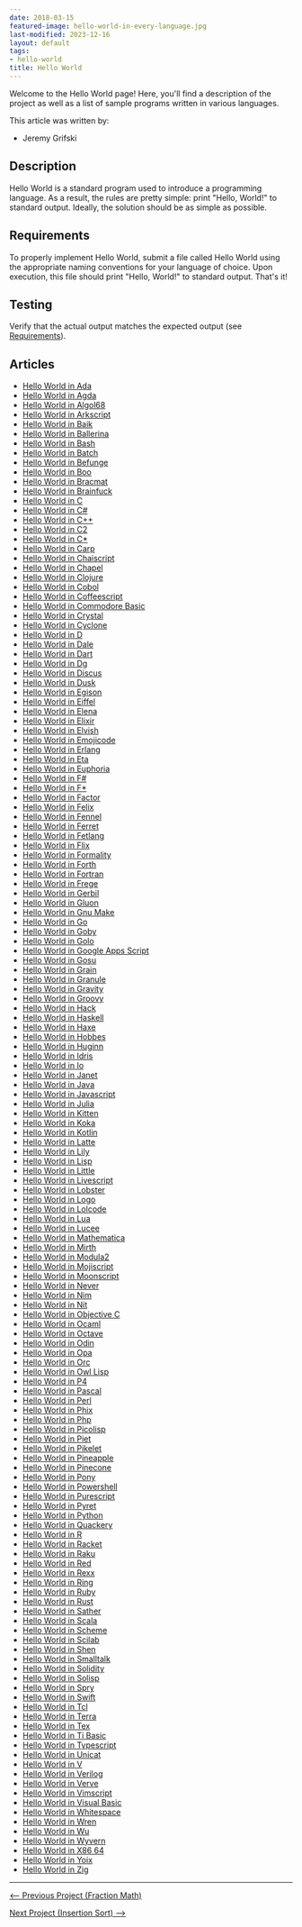 ```yaml
---
date: 2018-03-15
featured-image: hello-world-in-every-language.jpg
last-modified: 2023-12-16
layout: default
tags:
- hello-world
title: Hello World
---
```


Welcome to the Hello World page! Here, you'll find a description of the project as well as a list of sample programs written in various languages.

This article was written by:

- Jeremy Grifski

## Description

Hello World is a standard program used to introduce a programming language.
As a result, the rules are pretty simple: print "Hello, World!" to standard
output. Ideally, the solution should be as simple as possible.


## Requirements

To properly implement Hello World, submit a file called Hello World using the
appropriate naming conventions for your language of choice. Upon execution, this
file should print "Hello, World!" to standard output. That's it!


## Testing

Verify that the actual output matches the expected output
(see [Requirements](#requirements)).


## Articles

- [Hello World in Ada](https://sampleprograms.io/projects/hello-world/ada)
- [Hello World in Agda](https://sampleprograms.io/projects/hello-world/agda)
- [Hello World in Algol68](https://sampleprograms.io/projects/hello-world/algol68)
- [Hello World in Arkscript](https://sampleprograms.io/projects/hello-world/arkscript)
- [Hello World in Baik](https://sampleprograms.io/projects/hello-world/baik)
- [Hello World in Ballerina](https://sampleprograms.io/projects/hello-world/ballerina)
- [Hello World in Bash](https://sampleprograms.io/projects/hello-world/bash)
- [Hello World in Batch](https://sampleprograms.io/projects/hello-world/batch)
- [Hello World in Befunge](https://sampleprograms.io/projects/hello-world/befunge)
- [Hello World in Boo](https://sampleprograms.io/projects/hello-world/boo)
- [Hello World in Bracmat](https://sampleprograms.io/projects/hello-world/bracmat)
- [Hello World in Brainfuck](https://sampleprograms.io/projects/hello-world/brainfuck)
- [Hello World in C](https://sampleprograms.io/projects/hello-world/c)
- [Hello World in C#](https://sampleprograms.io/projects/hello-world/c-sharp)
- [Hello World in C++](https://sampleprograms.io/projects/hello-world/c-plus-plus)
- [Hello World in C2](https://sampleprograms.io/projects/hello-world/c2)
- [Hello World in C\*](https://sampleprograms.io/projects/hello-world/c-star)
- [Hello World in Carp](https://sampleprograms.io/projects/hello-world/carp)
- [Hello World in Chaiscript](https://sampleprograms.io/projects/hello-world/chaiscript)
- [Hello World in Chapel](https://sampleprograms.io/projects/hello-world/chapel)
- [Hello World in Clojure](https://sampleprograms.io/projects/hello-world/clojure)
- [Hello World in Cobol](https://sampleprograms.io/projects/hello-world/cobol)
- [Hello World in Coffeescript](https://sampleprograms.io/projects/hello-world/coffeescript)
- [Hello World in Commodore Basic](https://sampleprograms.io/projects/hello-world/commodore-basic)
- [Hello World in Crystal](https://sampleprograms.io/projects/hello-world/crystal)
- [Hello World in Cyclone](https://sampleprograms.io/projects/hello-world/cyclone)
- [Hello World in D](https://sampleprograms.io/projects/hello-world/d)
- [Hello World in Dale](https://sampleprograms.io/projects/hello-world/dale)
- [Hello World in Dart](https://sampleprograms.io/projects/hello-world/dart)
- [Hello World in Dg](https://sampleprograms.io/projects/hello-world/dg)
- [Hello World in Discus](https://sampleprograms.io/projects/hello-world/discus)
- [Hello World in Dusk](https://sampleprograms.io/projects/hello-world/dusk)
- [Hello World in Egison](https://sampleprograms.io/projects/hello-world/egison)
- [Hello World in Eiffel](https://sampleprograms.io/projects/hello-world/eiffel)
- [Hello World in Elena](https://sampleprograms.io/projects/hello-world/elena)
- [Hello World in Elixir](https://sampleprograms.io/projects/hello-world/elixir)
- [Hello World in Elvish](https://sampleprograms.io/projects/hello-world/elvish)
- [Hello World in Emojicode](https://sampleprograms.io/projects/hello-world/emojicode)
- [Hello World in Erlang](https://sampleprograms.io/projects/hello-world/erlang)
- [Hello World in Eta](https://sampleprograms.io/projects/hello-world/eta)
- [Hello World in Euphoria](https://sampleprograms.io/projects/hello-world/euphoria)
- [Hello World in F#](https://sampleprograms.io/projects/hello-world/f-sharp)
- [Hello World in F\*](https://sampleprograms.io/projects/hello-world/f-star)
- [Hello World in Factor](https://sampleprograms.io/projects/hello-world/factor)
- [Hello World in Felix](https://sampleprograms.io/projects/hello-world/felix)
- [Hello World in Fennel](https://sampleprograms.io/projects/hello-world/fennel)
- [Hello World in Ferret](https://sampleprograms.io/projects/hello-world/ferret)
- [Hello World in Fetlang](https://sampleprograms.io/projects/hello-world/fetlang)
- [Hello World in Flix](https://sampleprograms.io/projects/hello-world/flix)
- [Hello World in Formality](https://sampleprograms.io/projects/hello-world/formality)
- [Hello World in Forth](https://sampleprograms.io/projects/hello-world/forth)
- [Hello World in Fortran](https://sampleprograms.io/projects/hello-world/fortran)
- [Hello World in Frege](https://sampleprograms.io/projects/hello-world/frege)
- [Hello World in Gerbil](https://sampleprograms.io/projects/hello-world/gerbil)
- [Hello World in Gluon](https://sampleprograms.io/projects/hello-world/gluon)
- [Hello World in Gnu Make](https://sampleprograms.io/projects/hello-world/gnu-make)
- [Hello World in Go](https://sampleprograms.io/projects/hello-world/go)
- [Hello World in Goby](https://sampleprograms.io/projects/hello-world/goby)
- [Hello World in Golo](https://sampleprograms.io/projects/hello-world/golo)
- [Hello World in Google Apps Script](https://sampleprograms.io/projects/hello-world/google-apps-script)
- [Hello World in Gosu](https://sampleprograms.io/projects/hello-world/gosu)
- [Hello World in Grain](https://sampleprograms.io/projects/hello-world/grain)
- [Hello World in Granule](https://sampleprograms.io/projects/hello-world/granule)
- [Hello World in Gravity](https://sampleprograms.io/projects/hello-world/gravity)
- [Hello World in Groovy](https://sampleprograms.io/projects/hello-world/groovy)
- [Hello World in Hack](https://sampleprograms.io/projects/hello-world/hack)
- [Hello World in Haskell](https://sampleprograms.io/projects/hello-world/haskell)
- [Hello World in Haxe](https://sampleprograms.io/projects/hello-world/haxe)
- [Hello World in Hobbes](https://sampleprograms.io/projects/hello-world/hobbes)
- [Hello World in Huginn](https://sampleprograms.io/projects/hello-world/huginn)
- [Hello World in Idris](https://sampleprograms.io/projects/hello-world/idris)
- [Hello World in Io](https://sampleprograms.io/projects/hello-world/io)
- [Hello World in Janet](https://sampleprograms.io/projects/hello-world/janet)
- [Hello World in Java](https://sampleprograms.io/projects/hello-world/java)
- [Hello World in Javascript](https://sampleprograms.io/projects/hello-world/javascript)
- [Hello World in Julia](https://sampleprograms.io/projects/hello-world/julia)
- [Hello World in Kitten](https://sampleprograms.io/projects/hello-world/kitten)
- [Hello World in Koka](https://sampleprograms.io/projects/hello-world/koka)
- [Hello World in Kotlin](https://sampleprograms.io/projects/hello-world/kotlin)
- [Hello World in Latte](https://sampleprograms.io/projects/hello-world/latte)
- [Hello World in Lily](https://sampleprograms.io/projects/hello-world/lily)
- [Hello World in Lisp](https://sampleprograms.io/projects/hello-world/lisp)
- [Hello World in Little](https://sampleprograms.io/projects/hello-world/little)
- [Hello World in Livescript](https://sampleprograms.io/projects/hello-world/livescript)
- [Hello World in Lobster](https://sampleprograms.io/projects/hello-world/lobster)
- [Hello World in Logo](https://sampleprograms.io/projects/hello-world/logo)
- [Hello World in Lolcode](https://sampleprograms.io/projects/hello-world/lolcode)
- [Hello World in Lua](https://sampleprograms.io/projects/hello-world/lua)
- [Hello World in Lucee](https://sampleprograms.io/projects/hello-world/lucee)
- [Hello World in Mathematica](https://sampleprograms.io/projects/hello-world/mathematica)
- [Hello World in Mirth](https://sampleprograms.io/projects/hello-world/mirth)
- [Hello World in Modula2](https://sampleprograms.io/projects/hello-world/modula2)
- [Hello World in Mojiscript](https://sampleprograms.io/projects/hello-world/mojiscript)
- [Hello World in Moonscript](https://sampleprograms.io/projects/hello-world/moonscript)
- [Hello World in Never](https://sampleprograms.io/projects/hello-world/never)
- [Hello World in Nim](https://sampleprograms.io/projects/hello-world/nim)
- [Hello World in Nit](https://sampleprograms.io/projects/hello-world/nit)
- [Hello World in Objective C](https://sampleprograms.io/projects/hello-world/objective-c)
- [Hello World in Ocaml](https://sampleprograms.io/projects/hello-world/ocaml)
- [Hello World in Octave](https://sampleprograms.io/projects/hello-world/octave)
- [Hello World in Odin](https://sampleprograms.io/projects/hello-world/odin)
- [Hello World in Opa](https://sampleprograms.io/projects/hello-world/opa)
- [Hello World in Orc](https://sampleprograms.io/projects/hello-world/orc)
- [Hello World in Owl Lisp](https://sampleprograms.io/projects/hello-world/owl-lisp)
- [Hello World in P4](https://sampleprograms.io/projects/hello-world/p4)
- [Hello World in Pascal](https://sampleprograms.io/projects/hello-world/pascal)
- [Hello World in Perl](https://sampleprograms.io/projects/hello-world/perl)
- [Hello World in Phix](https://sampleprograms.io/projects/hello-world/phix)
- [Hello World in Php](https://sampleprograms.io/projects/hello-world/php)
- [Hello World in Picolisp](https://sampleprograms.io/projects/hello-world/picolisp)
- [Hello World in Piet](https://sampleprograms.io/projects/hello-world/piet)
- [Hello World in Pikelet](https://sampleprograms.io/projects/hello-world/pikelet)
- [Hello World in Pineapple](https://sampleprograms.io/projects/hello-world/pineapple)
- [Hello World in Pinecone](https://sampleprograms.io/projects/hello-world/pinecone)
- [Hello World in Pony](https://sampleprograms.io/projects/hello-world/pony)
- [Hello World in Powershell](https://sampleprograms.io/projects/hello-world/powershell)
- [Hello World in Purescript](https://sampleprograms.io/projects/hello-world/purescript)
- [Hello World in Pyret](https://sampleprograms.io/projects/hello-world/pyret)
- [Hello World in Python](https://sampleprograms.io/projects/hello-world/python)
- [Hello World in Quackery](https://sampleprograms.io/projects/hello-world/quackery)
- [Hello World in R](https://sampleprograms.io/projects/hello-world/r)
- [Hello World in Racket](https://sampleprograms.io/projects/hello-world/racket)
- [Hello World in Raku](https://sampleprograms.io/projects/hello-world/raku)
- [Hello World in Red](https://sampleprograms.io/projects/hello-world/red)
- [Hello World in Rexx](https://sampleprograms.io/projects/hello-world/rexx)
- [Hello World in Ring](https://sampleprograms.io/projects/hello-world/ring)
- [Hello World in Ruby](https://sampleprograms.io/projects/hello-world/ruby)
- [Hello World in Rust](https://sampleprograms.io/projects/hello-world/rust)
- [Hello World in Sather](https://sampleprograms.io/projects/hello-world/sather)
- [Hello World in Scala](https://sampleprograms.io/projects/hello-world/scala)
- [Hello World in Scheme](https://sampleprograms.io/projects/hello-world/scheme)
- [Hello World in Scilab](https://sampleprograms.io/projects/hello-world/scilab)
- [Hello World in Shen](https://sampleprograms.io/projects/hello-world/shen)
- [Hello World in Smalltalk](https://sampleprograms.io/projects/hello-world/smalltalk)
- [Hello World in Solidity](https://sampleprograms.io/projects/hello-world/solidity)
- [Hello World in Solisp](https://sampleprograms.io/projects/hello-world/solisp)
- [Hello World in Spry](https://sampleprograms.io/projects/hello-world/spry)
- [Hello World in Swift](https://sampleprograms.io/projects/hello-world/swift)
- [Hello World in Tcl](https://sampleprograms.io/projects/hello-world/tcl)
- [Hello World in Terra](https://sampleprograms.io/projects/hello-world/terra)
- [Hello World in Tex](https://sampleprograms.io/projects/hello-world/tex)
- [Hello World in Ti Basic](https://sampleprograms.io/projects/hello-world/ti-basic)
- [Hello World in Typescript](https://sampleprograms.io/projects/hello-world/typescript)
- [Hello World in Unicat](https://sampleprograms.io/projects/hello-world/unicat)
- [Hello World in V](https://sampleprograms.io/projects/hello-world/v)
- [Hello World in Verilog](https://sampleprograms.io/projects/hello-world/verilog)
- [Hello World in Verve](https://sampleprograms.io/projects/hello-world/verve)
- [Hello World in Vimscript](https://sampleprograms.io/projects/hello-world/vimscript)
- [Hello World in Visual Basic](https://sampleprograms.io/projects/hello-world/visual-basic)
- [Hello World in Whitespace](https://sampleprograms.io/projects/hello-world/whitespace)
- [Hello World in Wren](https://sampleprograms.io/projects/hello-world/wren)
- [Hello World in Wu](https://sampleprograms.io/projects/hello-world/wu)
- [Hello World in Wyvern](https://sampleprograms.io/projects/hello-world/wyvern)
- [Hello World in X86 64](https://sampleprograms.io/projects/hello-world/x86-64)
- [Hello World in Yoix](https://sampleprograms.io/projects/hello-world/yoix)
- [Hello World in Zig](https://sampleprograms.io/projects/hello-world/zig)

***

<nav class="project-nav">

<div id="prev" markdown="1">

[<-- Previous Project (Fraction Math)](https://sampleprograms.io/projects/fraction-math)

</div>

<div id="next" markdown="1">

[Next Project (Insertion Sort) -->](https://sampleprograms.io/projects/insertion-sort)

</div>

</nav>